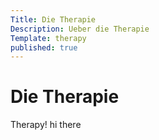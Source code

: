 ```yaml
---
Title: Die Therapie
Description: Ueber die Therapie
Template: therapy
published: true
---
```


# Die Therapie

Therapy! hi there
